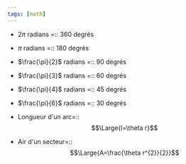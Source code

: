```yaml
---
tags: [math] 
---
```


- $2\pi$ radians =:: 360 degrés
<!--SR:!2023-10-09,36,290-->
- $\pi$ radians =:: 180 degrés
<!--SR:!2023-10-05,32,290-->
- $\frac{\pi}{2}$ radians =:: 90 degrés
<!--SR:!2023-10-03,30,290-->
- $\frac{\pi}{3}$ radians =:: 60 degrés
<!--SR:!2023-09-21,18,270-->
- $\frac{\pi}{4}$ radians =:: 45 degrés
<!--SR:!2023-09-04,7,250-->
- $\frac{\pi}{6}$ radians =:: 30 degrés
<!--SR:!2023-10-08,35,290-->

- Longueur d'un arc=::$$\Large{l=\theta r}$$
<!--SR:!2023-10-07,34,290-->
- Air d'un secteur=::$$\Large{A=\frac{\theta r^{2}}{2}}$$
<!--SR:!2023-09-06,3,250-->